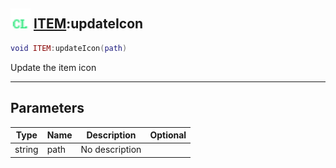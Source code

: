 ## <img src="../../.gitbook/assets/client.png" width="32" height="32" /> [ITEM](../item/README.md):updateIcon

```lua
void ITEM:updateIcon(path)
```

Update the item icon

-----------------
## Parameters

| Type   | Name | Description | Optional |
| ------ | ---- | ----------- | -------: |
| string | path | No description |  |

